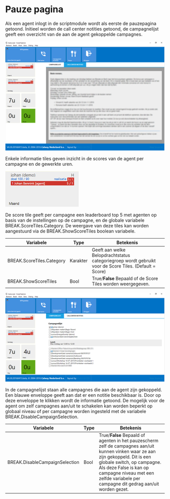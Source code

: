 # Pauze pagina

Als een agent inlogt in de scriptmodule wordt als eerste de pauzepagina
getoond. Initieel worden de call center notities getoond, de
campagnelijst geeft een overzicht van de aan de agent gekoppelde
campagnes.

![](./media/image160.png)

Enkele informatie tiles geven inzicht in de scores van de agent per
campagne en de gewerkte uren.

![](./media/image161.png)

De score tile geeft per campagne een leaderboard top 5 met agenten op
basis van de instellingen op de campagne, en de globale variabele
BREAK.ScoreTiles.Category. De weergave van deze tiles kan worden
aangestuurd via de BREAK.ShowScoreTiles boolean variabele.

| Variabele                 | Type     | Betekenis                                                                                              |
| ------------------------- | -------- | ------------------------------------------------------------------------------------------------------ |
| BREAK.ScoreTiles.Category | Karakter | Geeft aan welke Belopdrachtstatus categoriegroep wordt gebruikt voor de Score Tiles. (Default = Score) |
| BREAK.ShowScoreTiles      | Bool     | True/**False** Bepaald of de Score Tiles worden weergegeven.                                           |

![](./media/image162.png)

In de campagnelijst staan alle campagnes die aan de agent zijn
gekoppeld. Een blauwe enveloppe geeft aan dat er een notitie beschikbaar
is. Door op deze enveloppe te klikken wordt de informatie getoond. De
mogelijk voor de agent om zelf campagnes aan/uit te schakelen kan worden
beperkt op globaal niveau of per campagne worden ingesteld met de
variabele BREAK.DisableCampaignSelection.

| Variabele                      | Type | Betekenis                                                                                                                                                                                                                                                                        |
| ------------------------------ | ---- | -------------------------------------------------------------------------------------------------------------------------------------------------------------------------------------------------------------------------------------------------------------------------------- |
| BREAK.DisableCampaignSelection | Bool | True/**False** Bepaald of agenten in het pauzescherm zelf de campagnes aan/uit kunnen vinken waar ze aan zijn gekoppeld. Dit is een globale switch, op campagne. Als deze False is kan op campagne niveau met een zelfde variabele per campagne dit gedrag aan/uit worden gezet. |

